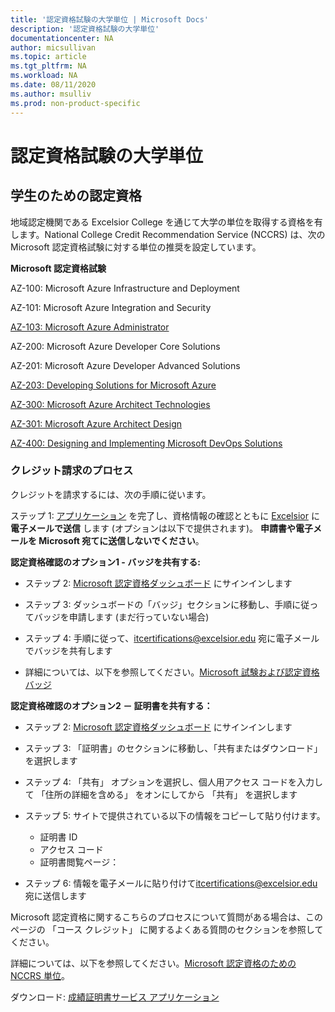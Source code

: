 ```yaml
---
title: '認定資格試験の大学単位 | Microsoft Docs'
description: '認定資格試験の大学単位' 
documentationcenter: NA 
author: micsullivan
ms.topic: article
ms.tgt_pltfrm: NA
ms.workload: NA
ms.date: 08/11/2020
ms.author: msulliv
ms.prod: non-product-specific
---
```

# 認定資格試験の大学単位

## 学生のための認定資格

地域認定機関である Excelsior College を通じて大学の単位を取得する資格を有します。National College Credit Recommendation Service (NCCRS) は、次の Microsoft 認定資格試験に対する単位の推奨を設定しています。

**Microsoft 認定資格試験**

AZ-100: Microsoft Azure Infrastructure and Deployment

AZ-101: Microsoft Azure Integration and Security

[AZ-103: Microsoft Azure Administrator](https://docs.microsoft.com/learn/certifications/exams/az-103)

AZ-200: Microsoft Azure Developer Core Solutions

AZ-201: Microsoft Azure Developer Advanced Solutions

[AZ-203: Developing Solutions for Microsoft Azure](https://docs.microsoft.com/learn/certifications/exams/az-203)

[AZ-300: Microsoft Azure Architect Technologies](https://docs.microsoft.com/learn/certifications/exams/az-300)

[AZ-301: Microsoft Azure Architect Design](https://docs.microsoft.com/learn/certifications/exams/az-301)

[AZ-400: Designing and Implementing Microsoft DevOps Solutions](https://docs.microsoft.com/learn/certifications/exams/az-400)

### クレジット請求のプロセス

クレジットを請求するには、次の手順に従います。

ステップ 1: [アプリケーション](https://query.prod.cms.rt.microsoft.com/cms/api/am/binary/RE2PlKU) を完了し、資格情報の確認とともに [Excelsior](https://query.prod.cms.rt.microsoft.com/cms/api/am/binary/RE2PlKU) に **電子メールで送信** します (オプションは以下で提供されます)。 **申請書や電子メールを Microsoft 宛てに送信しないでください**。

**認定資格確認のオプション1 - バッジを共有する:**

- ステップ 2: [Microsoft 認定資格ダッシュボード](https://aka.ms/certdashboard) にサインインします

- ステップ 3: ダッシュボードの「バッジ」セクションに移動し、手順に従ってバッジを申請します (まだ行っていない場合)

- ステップ 4: 手順に従って、[itcertifications@excelsior.edu](mailto:itcertifications@excelsior.edu) 宛に電子メールでバッジを共有します

- 詳細については、以下を参照してください。[Microsoft 試験および認定資格バッジ](/learn/certifications/badges)

**認定資格確認のオプション2 － 証明書を共有する：**

- ステップ 2: [Microsoft 認定資格ダッシュボード](https://aka.ms/certdashboard) にサインインします

- ステップ 3: 「証明書」のセクションに移動し、「共有またはダウンロード」 を選択します

- ステップ 4: 「共有」 オプションを選択し、個人用アクセス コードを入力して 「住所の詳細を含める」 をオンにしてから 「共有」 を選択します

- ステップ 5: サイトで提供されている以下の情報をコピーして貼り付けます。

  - 証明書 ID <nnnnnnn>  
  - アクセス コード <nnnnnnnn>
  - 証明書閲覧ページ：<URL>

- ステップ 6: 情報を電子メールに貼り付けて[itcertifications@excelsior.edu](mailto:itcertifications@excelsior.edu) 宛に送信します

Microsoft 認定資格に関するこちらのプロセスについて質問がある場合は、このページの 「コース クレジット」 に関するよくある質問のセクションを参照してください。

詳細については、以下を参照してください。[Microsoft 認定資格のための NCCRS 単位](http://www.nationalccrs.org/organizations/microsoft)。

ダウンロード: [成績証明書サービス アプリケーション](https://query.prod.cms.rt.microsoft.com/cms/api/am/binary/RE2P3u5)
